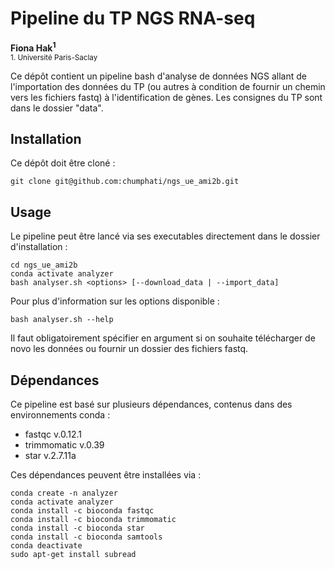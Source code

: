 # Pipeline du TP NGS RNA-seq

__Fiona Hak<sup>1</sup>__
<br>
<sub>1. Université Paris-Saclay

Ce dépôt contient un pipeline bash d'analyse de données NGS allant de l'importation des données du TP (ou autres à condition de fournir un chemin vers les fichiers fastq) à l'identification de gènes.
Les consignes du TP sont dans le dossier "data".

## Installation
Ce dépôt doit être cloné :

    git clone git@github.com:chumphati/ngs_ue_ami2b.git

## Usage
Le pipeline peut être lancé via ses executables directement dans le dossier d'installation :

    cd ngs_ue_ami2b
    conda activate analyzer
    bash analyser.sh <options> [--download_data | --import_data]

Pour plus d'information sur les options disponible :

    bash analyser.sh --help

Il faut obligatoirement spécifier en argument si on souhaite télécharger de novo les données ou fournir un dossier des fichiers fastq.

## Dépendances
Ce pipeline est basé sur plusieurs dépendances, contenus dans des environnements conda  :

- fastqc v.0.12.1
- trimmomatic v.0.39
- star v.2.7.11a

Ces dépendances peuvent être installées via :

    conda create -n analyzer
    conda activate analyzer
    conda install -c bioconda fastqc
    conda install -c bioconda trimmomatic
    conda install -c bioconda star
    conda install -c bioconda samtools
    conda deactivate
    sudo apt-get install subread


